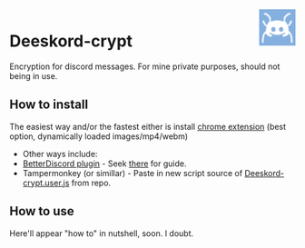 <img src="logo.png" align="right" />


# Deeskord-crypt 

Encryption for discord messages. For mine private purposes, should not being in use.
## How to install
The easiest way and/or the fastest either is install [chrome extension](https://chrome.google.com/webstore/detail/deeskord-crypt/gfcopfgeodppjlojhjdadoheippnnnmf) (best option, dynamically loaded images/mp4/webm)
- Other ways include:
- [BetterDiscord plugin](https://raw.githubusercontent.com/Ramewn/Deeskord-crypt/master/Deeskord-crypt.plugin.js) - Seek [there](https://github.com/Jiiks/BetterDiscordApp/wiki/Plugins) for guide.
- Tampermonkey (or simillar) - Paste in new script source of [Deeskord-crypt.user.js](https://github.com/Ramewn/Deeskord-crypt/blob/master/Deeskord-crypt.user.js) from repo. 
## How to use
Here'll appear "how to" in nutshell, soon. I doubt.
